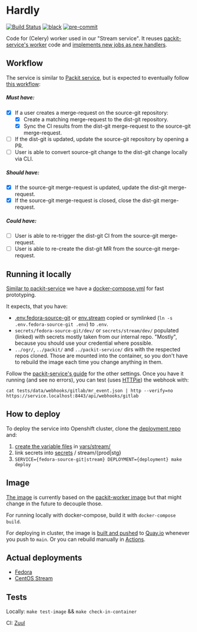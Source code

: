 # Hardly

[![Build Status](https://zuul-ci.org/gated.svg)](https://softwarefactory-project.io/zuul/t/packit-service/project/github.com/packit/hardly)
[![black](https://img.shields.io/badge/code%20style-black-000000.svg)](https://github.com/psf/black)
[![pre-commit](https://img.shields.io/badge/pre--commit-enabled-brightgreen?logo=pre-commit&logoColor=white)](https://github.com/pre-commit/pre-commit)

Code for (Celery) worker used in our "Stream service".
It reuses [packit-service's worker](https://github.com/packit/packit-service/tree/main/packit_service/worker)
code and [implements new jobs as new handlers](https://github.com/packit/research/tree/main/split-the-stream#2-separate-workers).

## Workflow

The service is similar to [Packit service](https://github.com/packit/packit-service),
but is expected to eventually follow [this workflow](https://github.com/packit/research/tree/main/split-the-stream#what-does-the-source-git-workflow-mean):

##### Must have:

- [x] If a user creates a merge-request on the source-git repository:
  - [x] Create a matching merge-request to the dist-git repository.
  - [x] Sync the CI results from the dist-git merge-request to the source-git merge-request.
- [ ] If the dist-git is updated, update the source-git repository by opening a PR.
- [ ] User is able to convert source-git change to the dist-git change locally via CLI.

##### Should have:

- [x] If the source-git merge-request is updated, update the dist-git merge-request.
- [x] If the source-git merge-request is closed, close the dist-git merge-request.

##### Could have:

- [ ] User is able to re-trigger the dist-git CI from the source-git merge-request.
- [ ] User is able to re-create the dist-git MR from the source-git merge-request.

## Running it locally

[Similar to packit-service](https://github.com/packit/packit-service/blob/main/CONTRIBUTING.md#running-packit-service-locally)
we have a [docker-compose.yml](docker-compose.yml) for fast prototyping.

It expects, that you have:

- [.env.fedora-source-git](.env.fedora-source-git) or [env.stream](.env.stream)
  copied or symlinked (`ln -s .env.fedora-source-git .env`) to `.env`.
- `secrets/fedora-source-git/dev/` or `secrets/stream/dev/` populated (linked)
  with secrets mostly taken from our internal repo.
  "Mostly", because you should use your credential where possible.
- `../ogr/`, `../packit/` and `../packit-service/` dirs with the respected repos cloned.
  Those are mounted into the container, so you don't have to
  rebuild the image each time you change anything in them.

Follow the [packit-service's guide](https://github.com/packit/packit-service/blob/main/CONTRIBUTING.md#running-packit-service-locally)
for the other settings. Once you have it running (and see no errors), you can test (uses [HTTPie](https://httpie.io)) the webhook with:

    cat tests/data/webhooks/gitlab/mr_event.json | http --verify=no https://service.localhost:8443/api/webhooks/gitlab

## How to deploy

To deploy the service into Openshift cluster,
clone the [deployment repo](https://github.com/packit/deployment) and:

1. [create the variable files](https://github.com/packit/deployment/tree/main/vars) in [vars/stream/](https://github.com/packit/deployment/tree/main/vars/stream)
2. link secrets into [secrets](https://github.com/packit/deployment/tree/main/secrets) / stream/{prod|stg}
3. `SERVICE={fedora-source-git|stream} DEPLOYMENT={deployment} make deploy`

## Image

[The image](files/Containerfile) is currently based on the
[packit-worker image](https://github.com/packit/packit-service/blob/main/files/docker/Dockerfile.worker)
but that might change in the future to decouple those.

For running locally with docker-compose, build it with `docker-compose build`.

For deploying in cluster, the image is
[built and pushed](.github/workflows/rebuild-and-push-images.yml)
to [Quay.io](https://quay.io/repository/packit/hardly) whenever you push to `main`.
Or you can rebuild manually in
[Actions](https://github.com/packit/hardly/actions/workflows/rebuild-and-push-images.yml).

## Actual deployments

- [Fedora](https://github.com/packit/deployment/blob/main/docs/fedora-source-git.md)
- [CentOS Stream](https://github.com/packit/deployment/blob/main/docs/centos-stream-source-git.md)

## Tests

Locally: `make test-image` && `make check-in-container`

CI: [Zuul](.zuul.yaml)
